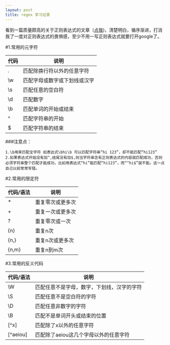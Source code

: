 ```yaml
---
layout: post
title: regex 学习记录
---
```


看到一篇质量颇高的关于正则表达式的文章（[点我](http://deerchao.net/tutorials/regex/regex.htm))，清楚明白，循序渐进，打消我了一度对正则表达式的畏惧感，至少不用一写正则表达式就要打开google了。


#1.常用的元字符
<table cellspacing="0">

<thead>

<tr>

<th scope="col">代码</th>



<th scope="col">说明</th>

</tr>

</thead>

<tbody>

<tr>

<td><span class="code">.</span></td>

<td><span class="desc">匹配除换行符以外的任意字符</span></td>



</tr>

<tr>

<td><span class="code">\w</span></td>

<td><span class="desc">匹配字母或数字或下划线或汉字</span></td>

</tr>

<tr>

<td><span class="code">\s</span></td>



<td><span class="desc">匹配任意的空白符</span></td>

</tr>

<tr>

<td><span class="code">\d</span></td>

<td><span class="desc">匹配数字</span></td>

</tr>

<tr>



<td><span class="code">\b</span></td>

<td><span class="desc">匹配单词的开始或结束</span></td>

</tr>

<tr>

<td><span class="code">^</span></td>

<td><span class="desc">匹配字符串的开始</span></td>

</tr>



<tr>

<td><span class="code">$</span></td>

<td><span class="desc">匹配字符串的结束</span></td>

</tr>

</tbody>

</table>
###注意点：

    1.\b用来匹配全字符 如表达式\bhi\b 可以匹配字符串“hi 123”，却不能匹配“hi123”
    2.如果表达式开始没有加^,结尾没有加$,则当字符串含有正则表达式的内容就匹配成功，否则必须字符串整个匹配才能成功，比如用表达式“hi”能匹配“hi123”，而“^hi$”就不能。这一点自己以前常常写错。

#2.常用的限定符
<table cellspacing="0">


<thead>

<tr>

<th scope="col">代码/语法</th>

<th scope="col">说明</th>

</tr>



</thead>

<tbody>

<tr>

<td><span class="code">*</span></td>

<td><span class="desc">重复零次或更多次</span></td>

</tr>

<tr>

<td><span class="code">+</span></td>



<td><span class="desc">重复一次或更多次</span></td>

</tr>

<tr>

<td><span class="code">?</span></td>

<td><span class="desc">重复零次或一次</span></td>

</tr>

<tr>



<td><span class="code">{n}</span></td>

<td><span class="desc">重复n次</span></td>

</tr>

<tr>

<td><span class="code">{n,}</span></td>

<td><span class="desc">重复n次或更多次</span></td>

</tr>



<tr>

<td><span class="code">{n,m}</span></td>

<td><span class="desc">重复n到m次</span></td>

</tr>

</tbody>

</table>

#3.常用的反义代码

<table cellspacing="0">

<thead>

<tr>

<th scope="col">代码/语法</th>



<th scope="col">说明</th>

</tr>

</thead>

<tbody>

<tr>

<td><span class="code">\W</span></td>

<td><span class="desc">匹配任意不是字母，数字，下划线，汉字的字符</span></td>



</tr>

<tr>

<td><span class="code">\S</span></td>

<td><span class="desc">匹配任意不是空白符的字符</span></td>

</tr>

<tr>

<td><span class="code">\D</span></td>



<td><span class="desc">匹配任意非数字的字符</span></td>

</tr>

<tr>

<td><span class="code">\B</span></td>

<td><span class="desc">匹配不是单词开头或结束的位置</span></td>

</tr>

<tr>



<td><span class="code">[^x]</span></td>

<td><span class="desc">匹配除了x以外的任意字符</span></td>

</tr>

<tr>

<td><span class="code">[^aeiou]</span></td>

<td><span class="desc">匹配除了aeiou这几个字母以外的任意字符</span></td>

</tr>



</tbody>

</table>


    







   